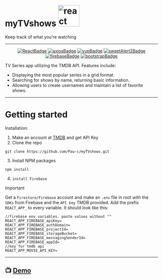 # myTVshows <img src="https://raw.githubusercontent.com/Pau-c/myTVshows/5ef50e4b52782cb2f430ca30220c1109809c0f23/public/Television-comic.svg" alt="react" widht="70" height="70" />

Keep track of what you're watching

---


 <div align="center">
  
<!-- PROJECT SHIELDS -->
[![ReactBadge][react-shield]][react-url]
[![axiosBadge][axios-shield]][axios-url]
[![yupBadge][yup-shield]][yup-url]
[![sweetAlert2Badge][sweetAlert2-shield]][sweetAlert2-url]
[![firebaseBadge][firebase-shield]][firebase-url]
[![bootstrapBadge][bootstrap-shield]][bootstrap-url]
<!-- PROJECT SHIELDS -->
  
 </div>
 
TV Series app utilizing the TMDB API. Features include:

- Displaying the most popular series in a grid format.
- Searching for shows by name, returning basic information.
- Allowing users to create usernames and maintain a list of favorite shows.

---

# Getting started

Installation:

1. Make an account at [TMDB](https://www.themoviedb.org/) and get API Key
2. Clone the repo

```
git clone https://github.com/Pau-c/myTVshows.git
```

3. Install NPM packages

```
npm install
```

4. `install Firebase`
   
> [!IMPORTANT]
> Get a `Firestore/Firebase` account and make an `.env` file in root with the `SDKs` from Firebase and the `API key` TMDB provided.
> Add the prefix `REACT_APP_` to every variable.
> It should look like this:

```
//firebase env variables. paste values without ""
REACT_APP_FIREBASE_apiKey=
REACT_APP_FIREBASE_authDomain=
REACT_APP_FIREBASE_projectId=
REACT_APP_FIREBASE_storageBucket=
REACT_APP_FIREBASE_messagingSenderId=
REACT_APP_FIREBASE_appId=
//key for tmdb api
REACT_APP_MOVIE_API_KEY=
```

---
## :tv: [**Demo**](https://my-tvshows.netlify.app/)

<!-- PROJECT SHIELDS VARIABLES-->


[axios-shield]:https://img.shields.io/badge/Routes-axios-black?labelColor=black&color=teal
[axios-url]:https://axios-http.com/
[bootstrap-shield]:https://img.shields.io/badge/CSS-React_Bootstrap-black?labelColor=black&color=teal
[bootstrap-url]: https://react-bootstrap.github.io/
[firebase-shield]:https://img.shields.io/badge/DB-Firebase-black?labelColor=black&color=teal
[firebase-url]:https://firebase.google.com/
[react-shield]:https://img.shields.io/badge/Front-React%2FJs-red
[react-url]:https://www.npmjs.com/package/react
[sweetAlert2-shield]: https://img.shields.io/badge/Alerts-SweetAlerts2-black?labelColor=black&color=teal
[sweetAlert2-url]: https://sweetalert2.github.io/
[yup-shield]:https://img.shields.io/badge/Validation-yup-black?labelColor=black&color=teal
[yup-url]: https://www.npmjs.com/package/yup
